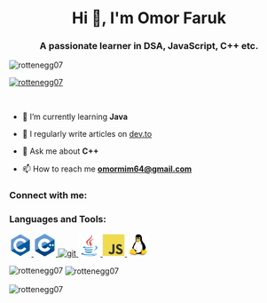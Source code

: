 <h1 align="center">Hi 👋, I'm Omor Faruk</h1>
<h3 align="center">A passionate learner in DSA, JavaScript, C++ etc.</h3>

<p align="left"> <img src="https://komarev.com/ghpvc/?username=rottenegg07&label=Profile%20views&color=0e75b6&style=flat" alt="rottenegg07" /> </p>

<p align="left"> <a href="https://github.com/ryo-ma/github-profile-trophy"><img src="https://github-profile-trophy.vercel.app/?username=rottenegg07" alt="rottenegg07" /></a> </p>

<p align="left"> <a href="https://twitter.com/" target="blank"><img src="https://img.shields.io/twitter/follow/?logo=twitter&style=for-the-badge" alt="" /></a> </p>

- 🌱 I’m currently learning **Java**

- 📝 I regularly write articles on [dev.to](dev.to)

- 💬 Ask me about **C++**

- 📫 How to reach me **omormim64@gmail.com**

<h3 align="left">Connect with me:</h3>
<p align="left">
</p>

<h3 align="left">Languages and Tools:</h3>
<p align="left"> <a href="https://www.cprogramming.com/" target="_blank" rel="noreferrer"> <img src="https://raw.githubusercontent.com/devicons/devicon/master/icons/c/c-original.svg" alt="c" width="40" height="40"/> </a> <a href="https://www.w3schools.com/cpp/" target="_blank" rel="noreferrer"> <img src="https://raw.githubusercontent.com/devicons/devicon/master/icons/cplusplus/cplusplus-original.svg" alt="cplusplus" width="40" height="40"/> </a> <a href="https://git-scm.com/" target="_blank" rel="noreferrer"> <img src="https://www.vectorlogo.zone/logos/git-scm/git-scm-icon.svg" alt="git" width="40" height="40"/> </a> <a href="https://www.java.com" target="_blank" rel="noreferrer"> <img src="https://raw.githubusercontent.com/devicons/devicon/master/icons/java/java-original.svg" alt="java" width="40" height="40"/> </a> <a href="https://developer.mozilla.org/en-US/docs/Web/JavaScript" target="_blank" rel="noreferrer"> <img src="https://raw.githubusercontent.com/devicons/devicon/master/icons/javascript/javascript-original.svg" alt="javascript" width="40" height="40"/> </a> <a href="https://www.linux.org/" target="_blank" rel="noreferrer"> <img src="https://raw.githubusercontent.com/devicons/devicon/master/icons/linux/linux-original.svg" alt="linux" width="40" height="40"/> </a> </p>

<p><img align="left" src="https://github-readme-stats.vercel.app/api/top-langs?username=rottenegg07&show_icons=true&locale=en&layout=compact" alt="rottenegg07" /></p>

<p>&nbsp;<img align="center" src="https://github-readme-stats.vercel.app/api?username=rottenegg07&show_icons=true&locale=en" alt="rottenegg07" /></p>

<p><img align="center" src="https://github-readme-streak-stats.herokuapp.com/?user=rottenegg07&" alt="rottenegg07" /></p>
